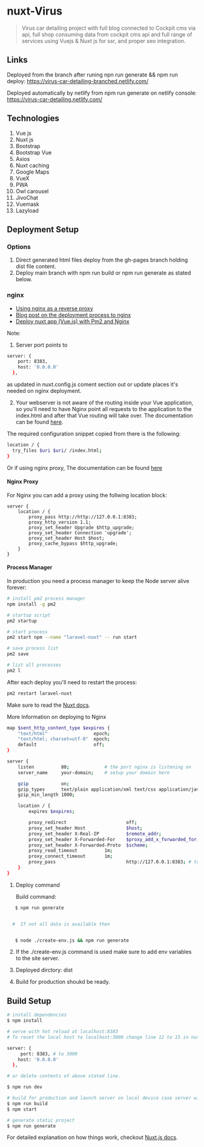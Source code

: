 # nuxt-Virus

> Virus car detailing project with full blog connected to Cockpit cms via api, full shop consuming data from cockpit cms api and full range of services using Vuejs & Nuxt js for ssr, and proper seo integration.

## Links

Deployed from the branch after runing npn run generate && npm run deploy: https://virus-car-detailing-branched.netlify.com/

Deployed automatically by netlify from npm run generate on netlify console:  https://virus-car-detailing.netlify.com/

## Technologies

1. Vue js
2. Nuxt js
3. Bootstrap
4. Bootstrap Vue
5. Axios
6. Nuxt caching
7. Google Maps
8. VueX
9. PWA
10. Owl carousel
11. JivoChat
12. Vuemask
13. Lazyload

## Deployment Setup

### Options
1. Direct generated html files deploy from the gh-pages branch holding dist file content.
2. Deploy main branch with npm run build or npm run generate as stated below.

### nginx

- [Using nginx as a reverse proxy](https://nuxtjs.org/faq/nginx-proxy/)
- [Blog post on the deployment process to nginx](https://www.waysquare.com/creating-vue-js-application-using-nuxt-js-and-nginx/)
- [Deploy nuxt app (Vue.js) with Pm2 and Nginx](https://kenyaappexperts.com/blog/deploy-vue-js%E2%80%8A-with-pm2-and-nginx/)

<!-- Given the .env page is populated with relevant data -->



Note:

1. Server port points to

```bash
server: {
    port: 8383,
    host: '0.0.0.0'
  },
```

as updated in nuxt.config.js coment section out or update places it's needed on nginx deployment.

2. Your webserver is not aware of the routing inside your Vue application, so you'll need to have Nginx point all requests to the application to the index.html and after that Vue routing will take over. The documentation can be found [here](https://router.vuejs.org/guide/essentials/history-mode.html).

The required configuration snippet copied from there is the following:

```bash
location / {
  try_files $uri $uri/ /index.html;
}
```

Or if using nginx proxy, The documentation can be found [here](https://nuxtjs.org/faq/nginx-proxy/)

#### Nginx Proxy

For Nginx you can add a proxy using the follwing location block:

```
server {
    location / {
        proxy_pass http://http://127.0.0.1:8383;
        proxy_http_version 1.1;
        proxy_set_header Upgrade $http_upgrade;
        proxy_set_header Connection 'upgrade';
        proxy_set_header Host $host;
        proxy_cache_bypass $http_upgrade;
    }
}
```

#### Process Manager

In production you need a process manager to keep the Node server alive forever:

```bash
# install pm2 process manager
npm install -g pm2

# startup script
pm2 startup

# start process
pm2 start npm --name "laravel-nuxt" -- run start

# save process list
pm2 save

# list all processes
pm2 l
```

After each deploy you'll need to restart the process:

```bash
pm2 restart laravel-nuxt 
```

Make sure to read the [Nuxt docs](https://nuxtjs.org/).

More Information on deploying to Nginx


```bash
map $sent_http_content_type $expires {
    "text/html"                 epoch;
    "text/html; charset=utf-8"  epoch;
    default                     off;
}

server {
    listen          80;             # the port nginx is listening on
    server_name     your-domain;    # setup your domain here

    gzip            on;
    gzip_types      text/plain application/xml text/css application/javascript;
    gzip_min_length 1000;

    location / {
        expires $expires;

        proxy_redirect                      off;
        proxy_set_header Host               $host;
        proxy_set_header X-Real-IP          $remote_addr;
        proxy_set_header X-Forwarded-For    $proxy_add_x_forwarded_for;
        proxy_set_header X-Forwarded-Proto  $scheme;
        proxy_read_timeout          1m;
        proxy_connect_timeout       1m;
        proxy_pass                          http://127.0.0.1:8383; # to 3000 if port had been updated in nuxtconfig. # set the adress of the Node.js instance here
    }
}
```

1. Deploy command

   Build command:

```bash
   $ npm run generate


  #  If not all data is available then


   $ node ./create-env.js && npm run generate
```

2. If the ./create-env.js command is used make sure to add env variables to the site server.

3. Deployed dirctory: dist

4. Build for production shoukd be ready.

## Build Setup

```bash
# install dependencies
$ npm install

# serve with hot reload at localhost:8383 
# To reset the local host to localhost:3000 change line 12 to 15 in nuxt config file

server: {
     port: 8383, # to 3000
    host: '0.0.0.0'
  },

# or delete contents of above stated line.

$ npm run dev

# build for production and launch server on local device case server will listen to localhost 8383
$ npm run build
$ npm start

# generate static project
$ npm run generate
```

For detailed explanation on how things work, checkout [Nuxt.js docs](https://nuxtjs.org).
